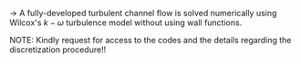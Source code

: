 -> A fully-developed turbulent channel flow is solved numerically using Wilcox's $k-\omega$ turbulence model without using wall functions.  

NOTE: Kindly request for access to the codes and the details regarding the discretization procedure!!

